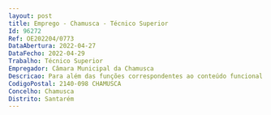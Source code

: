 ```yaml
--- 
layout: post
title: Emprego - Chamusca - Técnico Superior
Id: 96272
Ref: OE202204/0773
DataAbertura: 2022-04-27
DataFecho: 2022-04-29
Trabalho: Técnico Superior
Empregador: Câmara Municipal da Chamusca
Descricao: Para além das funções correspondentes ao conteúdo funcional de Técnico Superior, conforme descrição no anexo à Lei n.º 35 2014, de 20 06, desempenhará funções relativas à transferência de competências no domínio da Ação Social (D.L. n.º 55 2020, de 12 de agosto).
CodigoPostal: 2140-098 CHAMUSCA
Concelho: Chamusca
Distrito: Santarém
--- 
```

